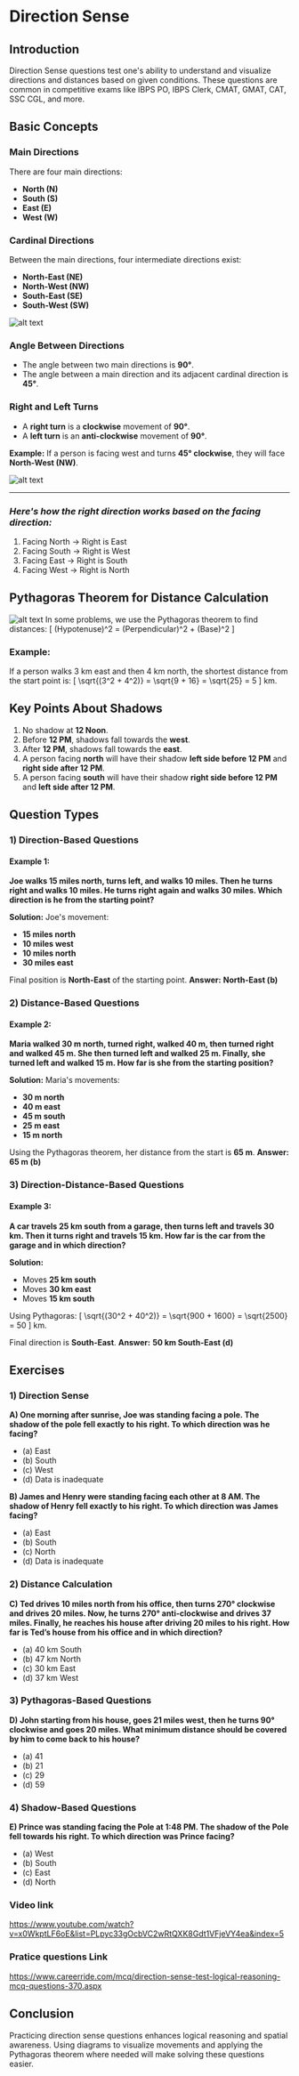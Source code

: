 # Direction Sense

## Introduction
Direction Sense questions test one's ability to understand and visualize directions and distances based on given conditions. These questions are common in competitive exams like IBPS PO, IBPS Clerk, CMAT, GMAT, CAT, SSC CGL, and more.

## Basic Concepts

### **Main Directions**
There are four main directions:
- **North (N)**
- **South (S)**
- **East (E)**
- **West (W)**

### **Cardinal Directions**
Between the main directions, four intermediate directions exist:
- **North-East (NE)**
- **North-West (NW)**
- **South-East (SE)**
- **South-West (SW)**

![alt text](image-1.png)

### **Angle Between Directions**
- The angle between two main directions is **90°**.
- The angle between a main direction and its adjacent cardinal direction is **45°**.

### **Right and Left Turns**
- A **right turn** is a **clockwise** movement of **90°**.
- A **left turn** is an **anti-clockwise** movement of **90°**.

**Example:** If a person is facing west and turns **45° clockwise**, they will face **North-West (NW)**.

![alt text](image-2.png)

----


### ***Here's how the right direction works based on the facing direction:***

1. Facing North → Right is East
2. Facing South → Right is West
3. Facing East → Right is South
4. Facing West → Right is North

## **Pythagoras Theorem for Distance Calculation**

![alt text](image-3.png)
In some problems, we use the Pythagoras theorem to find distances:
\[ (Hypotenuse)^2 = (Perpendicular)^2 + (Base)^2 \]

### **Example:**
If a person walks 3 km east and then 4 km north, the shortest distance from the start point is:
\[ \sqrt{(3^2 + 4^2)} = \sqrt{9 + 16} = \sqrt{25} = 5 \] km.

## **Key Points About Shadows**
1. No shadow at **12 Noon**.
2. Before **12 PM**, shadows fall towards the **west**.
3. After **12 PM**, shadows fall towards the **east**.
4. A person facing **north** will have their shadow **left side before 12 PM** and **right side after 12 PM**.
5. A person facing **south** will have their shadow **right side before 12 PM** and **left side after 12 PM**.

## **Question Types**

### **1) Direction-Based Questions**

#### **Example 1:**
**Joe walks 15 miles north, turns left, and walks 10 miles. Then he turns right and walks 10 miles. He turns right again and walks 30 miles. Which direction is he from the starting point?**

**Solution:**
Joe's movement:
- **15 miles north**
- **10 miles west**
- **10 miles north**
- **30 miles east**

Final position is **North-East** of the starting point.
**Answer:** **North-East (b)**

### **2) Distance-Based Questions**

#### **Example 2:**
**Maria walked 30 m north, turned right, walked 40 m, then turned right and walked 45 m. She then turned left and walked 25 m. Finally, she turned left and walked 15 m. How far is she from the starting position?**

**Solution:**
Maria's movements:
- **30 m north**
- **40 m east**
- **45 m south**
- **25 m east**
- **15 m north**

Using the Pythagoras theorem, her distance from the start is **65 m**.
**Answer:** **65 m (b)**

### **3) Direction-Distance-Based Questions**

#### **Example 3:**
**A car travels 25 km south from a garage, then turns left and travels 30 km. Then it turns right and travels 15 km. How far is the car from the garage and in which direction?**

**Solution:**
- Moves **25 km south**
- Moves **30 km east**
- Moves **15 km south**

Using Pythagoras:
\[ \sqrt{(30^2 + 40^2)} = \sqrt{900 + 1600} = \sqrt{2500} = 50 \] km.

Final direction is **South-East**.
**Answer:** **50 km South-East (d)**

## **Exercises**

### **1) Direction Sense**
**A) One morning after sunrise, Joe was standing facing a pole. The shadow of the pole fell exactly to his right. To which direction was he facing?**
- (a) East  
- (b) South  
- (c) West  
- (d) Data is inadequate  

**B) James and Henry were standing facing each other at 8 AM. The shadow of Henry fell exactly to his right. To which direction was James facing?**
- (a) East  
- (b) South  
- (c) North  
- (d) Data is inadequate  

### **2) Distance Calculation**
**C) Ted drives 10 miles north from his office, then turns 270° clockwise and drives 20 miles. Now, he turns 270° anti-clockwise and drives 37 miles. Finally, he reaches his house after driving 20 miles to his right. How far is Ted’s house from his office and in which direction?**
- (a) 40 km South  
- (b) 47 km North  
- (c) 30 km East  
- (d) 37 km West  

### **3) Pythagoras-Based Questions**
**D) John starting from his house, goes 21 miles west, then he turns 90° clockwise and goes 20 miles. What minimum distance should be covered by him to come back to his house?**
- (a) 41  
- (b) 21  
- (c) 29  
- (d) 59  

### **4) Shadow-Based Questions**
**E) Prince was standing facing the Pole at 1:48 PM. The shadow of the Pole fell towards his right. To which direction was Prince facing?**
- (a) West  
- (b) South  
- (c) East  
- (d) North  


### Video link
https://www.youtube.com/watch?v=x0WkptLF6oE&list=PLpyc33gOcbVC2wRtQXK8Gdt1VFjeVY4ea&index=5

### Pratice questions Link
https://www.careerride.com/mcq/direction-sense-test-logical-reasoning-mcq-questions-370.aspx


## **Conclusion**
Practicing direction sense questions enhances logical reasoning and spatial awareness. Using diagrams to visualize movements and applying the Pythagoras theorem where needed will make solving these questions easier.